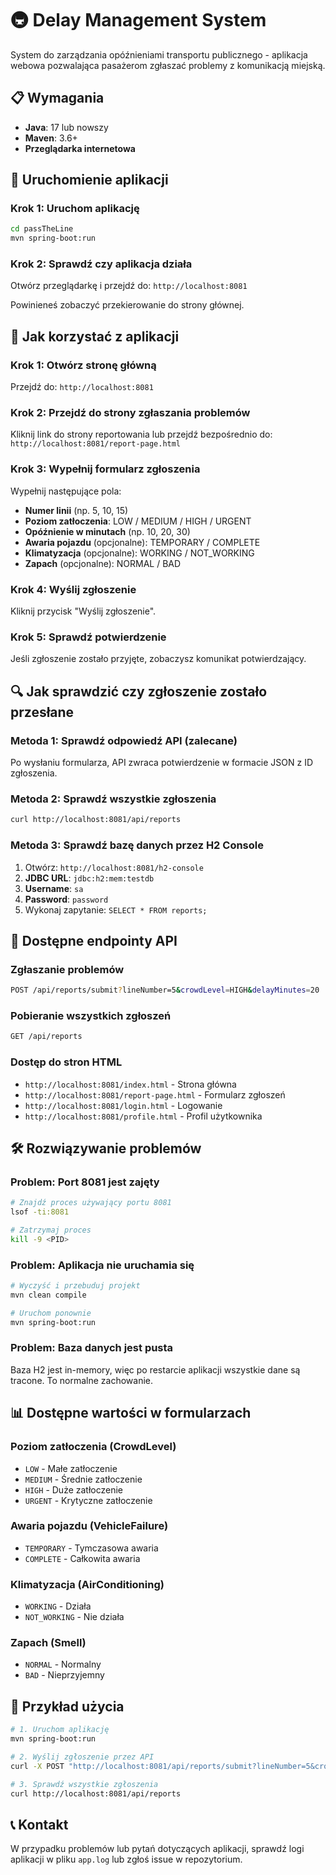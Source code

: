 # 🚇 Delay Management System

System do zarządzania opóźnieniami transportu publicznego - aplikacja webowa pozwalająca pasażerom zgłaszać problemy z komunikacją miejską.

## 📋 Wymagania

- **Java**: 17 lub nowszy
- **Maven**: 3.6+
- **Przeglądarka internetowa**

## 🚀 Uruchomienie aplikacji

### Krok 1: Uruchom aplikację
```bash
cd passTheLine
mvn spring-boot:run
```

### Krok 2: Sprawdź czy aplikacja działa
Otwórz przeglądarkę i przejdź do: `http://localhost:8081`

Powinieneś zobaczyć przekierowanie do strony głównej.

## 📱 Jak korzystać z aplikacji

### Krok 1: Otwórz stronę główną
Przejdź do: `http://localhost:8081`

### Krok 2: Przejdź do strony zgłaszania problemów
Kliknij link do strony reportowania lub przejdź bezpośrednio do:
`http://localhost:8081/report-page.html`

### Krok 3: Wypełnij formularz zgłoszenia
Wypełnij następujące pola:
- **Numer linii** (np. 5, 10, 15)
- **Poziom zatłoczenia**: LOW / MEDIUM / HIGH / URGENT
- **Opóźnienie w minutach** (np. 10, 20, 30)
- **Awaria pojazdu** (opcjonalne): TEMPORARY / COMPLETE
- **Klimatyzacja** (opcjonalne): WORKING / NOT_WORKING
- **Zapach** (opcjonalne): NORMAL / BAD

### Krok 4: Wyślij zgłoszenie
Kliknij przycisk "Wyślij zgłoszenie".

### Krok 5: Sprawdź potwierdzenie
Jeśli zgłoszenie zostało przyjęte, zobaczysz komunikat potwierdzający.

## 🔍 Jak sprawdzić czy zgłoszenie zostało przesłane

### Metoda 1: Sprawdź odpowiedź API (zalecane)
Po wysłaniu formularza, API zwraca potwierdzenie w formacie JSON z ID zgłoszenia.

### Metoda 2: Sprawdź wszystkie zgłoszenia
```bash
curl http://localhost:8081/api/reports
```

### Metoda 3: Sprawdź bazę danych przez H2 Console
1. Otwórz: `http://localhost:8081/h2-console`
2. **JDBC URL**: `jdbc:h2:mem:testdb`
3. **Username**: `sa`
4. **Password**: `password`
5. Wykonaj zapytanie: `SELECT * FROM reports;`

## 📡 Dostępne endpointy API

### Zgłaszanie problemów
```bash
POST /api/reports/submit?lineNumber=5&crowdLevel=HIGH&delayMinutes=20
```

### Pobieranie wszystkich zgłoszeń
```bash
GET /api/reports
```

### Dostęp do stron HTML
- `http://localhost:8081/index.html` - Strona główna
- `http://localhost:8081/report-page.html` - Formularz zgłoszeń
- `http://localhost:8081/login.html` - Logowanie
- `http://localhost:8081/profile.html` - Profil użytkownika

## 🛠 Rozwiązywanie problemów

### Problem: Port 8081 jest zajęty
```bash
# Znajdź proces używający portu 8081
lsof -ti:8081

# Zatrzymaj proces
kill -9 <PID>
```

### Problem: Aplikacja nie uruchamia się
```bash
# Wyczyść i przebuduj projekt
mvn clean compile

# Uruchom ponownie
mvn spring-boot:run
```

### Problem: Baza danych jest pusta
Baza H2 jest in-memory, więc po restarcie aplikacji wszystkie dane są tracone. To normalne zachowanie.

## 📊 Dostępne wartości w formularzach

### Poziom zatłoczenia (CrowdLevel)
- `LOW` - Małe zatłoczenie
- `MEDIUM` - Średnie zatłoczenie
- `HIGH` - Duże zatłoczenie
- `URGENT` - Krytyczne zatłoczenie

### Awaria pojazdu (VehicleFailure)
- `TEMPORARY` - Tymczasowa awaria
- `COMPLETE` - Całkowita awaria

### Klimatyzacja (AirConditioning)
- `WORKING` - Działa
- `NOT_WORKING` - Nie działa

### Zapach (Smell)
- `NORMAL` - Normalny
- `BAD` - Nieprzyjemny

## 🎯 Przykład użycia

```bash
# 1. Uruchom aplikację
mvn spring-boot:run

# 2. Wyślij zgłoszenie przez API
curl -X POST "http://localhost:8081/api/reports/submit?lineNumber=5&crowdLevel=HIGH&delayMinutes=20&vehicleFailure=TEMPORARY"

# 3. Sprawdź wszystkie zgłoszenia
curl http://localhost:8081/api/reports
```

## 📞 Kontakt

W przypadku problemów lub pytań dotyczących aplikacji, sprawdź logi aplikacji w pliku `app.log` lub zgłoś issue w repozytorium.